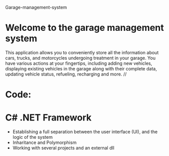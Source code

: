 Garage-management-system
# Welcome to the garage management system
This application allows you to conveniently store all the information about cars, trucks, and motorcycles undergoing treatment in your garage. You have various actions at your fingertips, including adding new vehicles, displaying existing vehicles in the garage along with their complete data, updating vehicle status, refueling, recharging and more.
//
# Code:
# C# .NET Framework
* Establishing a full separation between the user interface (UI), and the logic of the system
* Inharitance and Polymorphism
* Working with several projects and an external dll

